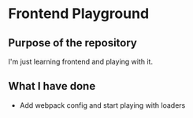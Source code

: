 # Frontend Playground

## Purpose of the repository

I'm just learning frontend and playing with it.

## What I have done
- Add webpack config and start playing with loaders
